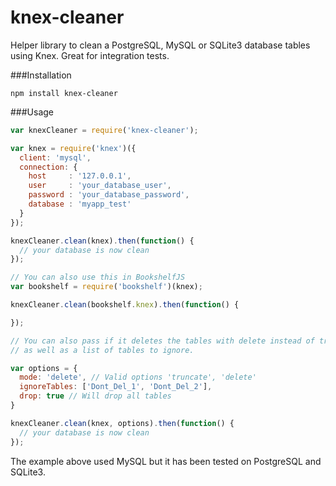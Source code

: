 # knex-cleaner
Helper library to clean a PostgreSQL, MySQL or SQLite3 database tables using Knex. Great for integration tests.

###Installation
```
npm install knex-cleaner
```

###Usage
```javascript
var knexCleaner = require('knex-cleaner');

var knex = require('knex')({
  client: 'mysql',
  connection: {
    host     : '127.0.0.1',
    user     : 'your_database_user',
    password : 'your_database_password',
    database : 'myapp_test'
  }
});

knexCleaner.clean(knex).then(function() {
  // your database is now clean
});

// You can also use this in BookshelfJS
var bookshelf = require('bookshelf')(knex);

knexCleaner.clean(bookshelf.knex).then(function() {

});

// You can also pass if it deletes the tables with delete instead of truncate
// as well as a list of tables to ignore.

var options = {
  mode: 'delete', // Valid options 'truncate', 'delete'
  ignoreTables: ['Dont_Del_1', 'Dont_Del_2'],
  drop: true // Will drop all tables
}

knexCleaner.clean(knex, options).then(function() {
  // your database is now clean
});
```
The example above used MySQL but it has been tested on PostgreSQL and SQLite3.
